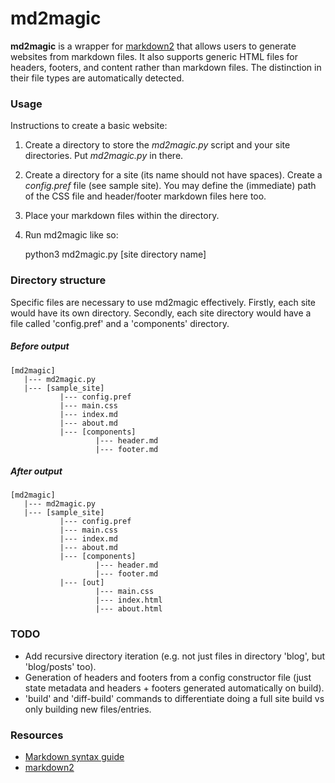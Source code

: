 # md2magic
**md2magic** is a wrapper for [markdown2](https://github.com/trentm/python-markdown2) that allows users to generate websites from markdown files. It also supports generic HTML files for headers, footers, and content rather than markdown files. The distinction in their file types are automatically detected.

### Usage
Instructions to create a basic website:
1. Create a directory to store the *md2magic.py* script and your site directories. Put *md2magic.py* in there.
2. Create a directory for a site (its name should not have spaces). Create a *config.pref* file (see sample site). You may define the (immediate) path of the CSS file and header/footer markdown files here too.
3. Place your markdown files within the directory.
4. Run md2magic like so:


    python3 md2magic.py [site directory name]

### Directory structure
Specific files are necessary to use md2magic effectively. Firstly, each site would have its own directory. Secondly, each site directory would have a file called 'config.pref' and a 'components' directory.

##### Before output
    [md2magic]
       |--- md2magic.py
       |--- [sample_site]
               |--- config.pref
               |--- main.css
               |--- index.md
               |--- about.md
               |--- [components]
                       |--- header.md
                       |--- footer.md
                       
##### After output
    [md2magic]
       |--- md2magic.py
       |--- [sample_site]
               |--- config.pref
               |--- main.css
               |--- index.md
               |--- about.md
               |--- [components]
                       |--- header.md
                       |--- footer.md
               |--- [out]
                       |--- main.css
                       |--- index.html
                       |--- about.html

### TODO
- Add recursive directory iteration (e.g. not just files in directory 'blog', but 'blog/posts' too).
- Generation of headers and footers from a config constructor file (just state metadata and headers + footers generated automatically on build).
- 'build' and 'diff-build' commands to differentiate doing a full site build vs only building new files/entries.

### Resources
- [Markdown syntax guide](https://daringfireball.net/projects/markdown/syntax)
- [markdown2](https://github.com/trentm/python-markdown2)